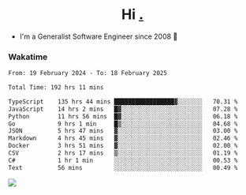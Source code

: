 <h1 align="center">Hi <a href="https://www.hackerrank.com/erasmosaraujo">.</a></h1>
 
- I'm a Generalist Software Engineer  since 2008 🚀
<!--  
<p align="left">
  <a href="https://github.com/erasmosoares/github-readme-stats">
    <img
      align="center"
      src="https://github-readme-stats.vercel.app/api/top-langs/?username=erasmosoares&theme=radical&layout=compact"
    />
  </a>
  <a href="https://github.com/erasmosoares/github-readme-stats">
    [![Harlok's WakaTime stats](https://github-readme-stats.vercel.app/api/wakatime?username=ffflabs)](https://github.com/anuraghazra/github-readme-stats)
  </a>
</p>

<!--
 ### Repo 
 
<p align="left">
 <a href="https://github.com/erasmosoares/github-readme-stats">
    <img
      align="center"
      height="165"
      src="https://github-readme-stats.vercel.app/api/pin?username=erasmosoares&repo=sample-node&title_color=fff&icon_color=f9f9f9&text_color=9f9f9f&bg_color=151515"
    />
  </a>
  <a href="https://github.com/erasmosoares/github-readme-stats">
    <img
      align="center"
      height="165"
      src="https://github-readme-stats.vercel.app/api/pin?username=erasmosoares&repo=sample-node&title_color=fff&icon_color=f9f9f9&text_color=9f9f9f&bg_color=151515"
    />
  </a>
</p>
-->

 ### Wakatime 

<!--START_SECTION:waka-->

```txt
From: 19 February 2024 - To: 18 February 2025

Total Time: 192 hrs 11 mins

TypeScript    135 hrs 44 mins █████████████████▓░░░░░░░   70.31 %
JavaScript    14 hrs 2 mins   █▓░░░░░░░░░░░░░░░░░░░░░░░   07.28 %
Python        11 hrs 56 mins  █▓░░░░░░░░░░░░░░░░░░░░░░░   06.18 %
Go            9 hrs 1 min     █▒░░░░░░░░░░░░░░░░░░░░░░░   04.68 %
JSON          5 hrs 47 mins   ▓░░░░░░░░░░░░░░░░░░░░░░░░   03.00 %
Markdown      4 hrs 45 mins   ▓░░░░░░░░░░░░░░░░░░░░░░░░   02.46 %
Docker        3 hrs 51 mins   ▓░░░░░░░░░░░░░░░░░░░░░░░░   02.00 %
CSV           2 hrs 17 mins   ▒░░░░░░░░░░░░░░░░░░░░░░░░   01.19 %
C#            1 hr 1 min      ░░░░░░░░░░░░░░░░░░░░░░░░░   00.53 %
Text          56 mins         ░░░░░░░░░░░░░░░░░░░░░░░░░   00.49 %
```

<!--END_SECTION:waka-->

![](https://komarev.com/ghpvc/?username=erasmosoares&color=brightgreen)
